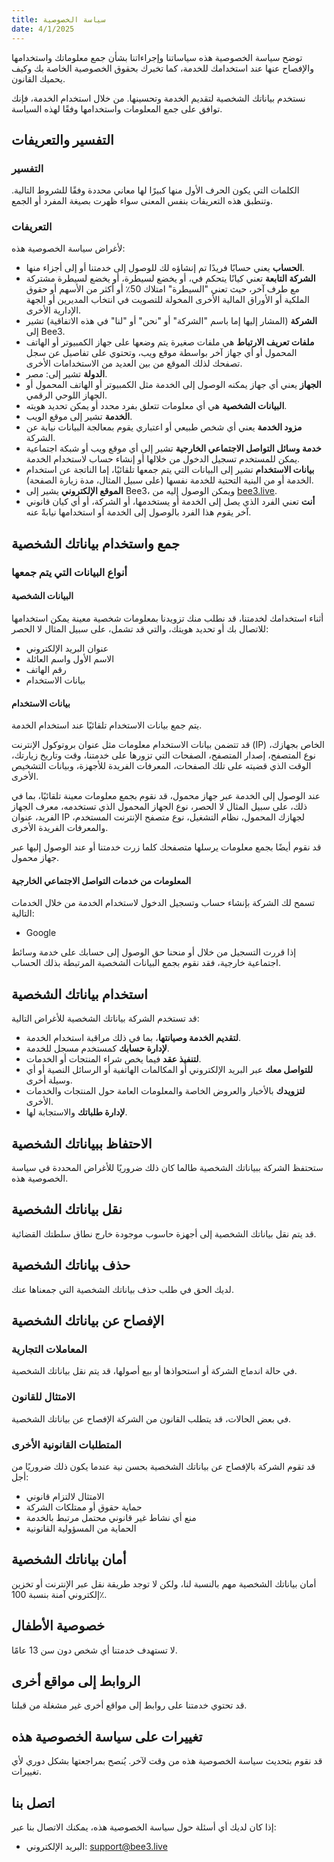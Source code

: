 ```yaml
---
title: سياسة الخصوصية
date: 4/1/2025
---
```


توضح سياسة الخصوصية هذه سياساتنا وإجراءاتنا بشأن جمع معلوماتك واستخدامها والإفصاح عنها عند استخدامك للخدمة، كما تخبرك بحقوق الخصوصية الخاصة بك وكيف يحميك القانون.

نستخدم بياناتك الشخصية لتقديم الخدمة وتحسينها. من خلال استخدام الخدمة، فإنك توافق على جمع المعلومات واستخدامها وفقًا لهذه السياسة.

## التفسير والتعريفات

### التفسير

الكلمات التي يكون الحرف الأول منها كبيرًا لها معاني محددة وفقًا للشروط التالية. وتنطبق هذه التعريفات بنفس المعنى سواء ظهرت بصيغة المفرد أو الجمع.

### التعريفات

لأغراض سياسة الخصوصية هذه:

- **الحساب** يعني حسابًا فريدًا تم إنشاؤه لك للوصول إلى خدمتنا أو إلى أجزاء منها.
- **الشركة التابعة** تعني كيانًا يتحكم في، أو يخضع لسيطرة، أو يخضع لسيطرة مشتركة مع طرف آخر، حيث تعني "السيطرة" امتلاك 50٪ أو أكثر من الأسهم أو حقوق الملكية أو الأوراق المالية الأخرى المخولة للتصويت في انتخاب المديرين أو الجهة الإدارية الأخرى.
- **الشركة** (المشار إليها إما باسم "الشركة" أو "نحن" أو "لنا" في هذه الاتفاقية) تشير إلى Bee3.
- **ملفات تعريف الارتباط** هي ملفات صغيرة يتم وضعها على جهاز الكمبيوتر أو الهاتف المحمول أو أي جهاز آخر بواسطة موقع ويب، وتحتوي على تفاصيل عن سجل تصفحك لذلك الموقع من بين العديد من الاستخدامات الأخرى.
- **الدولة** تشير إلى: مصر.
- **الجهاز** يعني أي جهاز يمكنه الوصول إلى الخدمة مثل الكمبيوتر أو الهاتف المحمول أو الجهاز اللوحي الرقمي.
- **البيانات الشخصية** هي أي معلومات تتعلق بفرد محدد أو يمكن تحديد هويته.
- **الخدمة** تشير إلى موقع الويب.
- **مزود الخدمة** يعني أي شخص طبيعي أو اعتباري يقوم بمعالجة البيانات نيابة عن الشركة.
- **خدمة وسائل التواصل الاجتماعي الخارجية** تشير إلى أي موقع ويب أو شبكة اجتماعية يمكن للمستخدم تسجيل الدخول من خلالها أو إنشاء حساب لاستخدام الخدمة.
- **بيانات الاستخدام** تشير إلى البيانات التي يتم جمعها تلقائيًا، إما الناتجة عن استخدام الخدمة أو من البنية التحتية للخدمة نفسها (على سبيل المثال، مدة زيارة الصفحة).
- **الموقع الإلكتروني** يشير إلى Bee3، ويمكن الوصول إليه من [bee3.live](https://bee3.live).
- **أنت** تعني الفرد الذي يصل إلى الخدمة أو يستخدمها، أو الشركة، أو أي كيان قانوني آخر يقوم هذا الفرد بالوصول إلى الخدمة أو استخدامها نيابةً عنه.

## جمع واستخدام بياناتك الشخصية

### أنواع البيانات التي يتم جمعها

#### البيانات الشخصية

أثناء استخدامك لخدمتنا، قد نطلب منك تزويدنا بمعلومات شخصية معينة يمكن استخدامها للاتصال بك أو تحديد هويتك، والتي قد تشمل، على سبيل المثال لا الحصر:

- عنوان البريد الإلكتروني
- الاسم الأول واسم العائلة
- رقم الهاتف
- بيانات الاستخدام

#### بيانات الاستخدام

يتم جمع بيانات الاستخدام تلقائيًا عند استخدام الخدمة.

قد تتضمن بيانات الاستخدام معلومات مثل عنوان بروتوكول الإنترنت (IP) الخاص بجهازك، نوع المتصفح، إصدار المتصفح، الصفحات التي تزورها على خدمتنا، وقت وتاريخ زيارتك، الوقت الذي قضيته على تلك الصفحات، المعرفات الفريدة للأجهزة، وبيانات التشخيص الأخرى.

عند الوصول إلى الخدمة عبر جهاز محمول، قد نقوم بجمع معلومات معينة تلقائيًا، بما في ذلك، على سبيل المثال لا الحصر، نوع الجهاز المحمول الذي تستخدمه، معرف الجهاز الفريد، عنوان IP لجهازك المحمول، نظام التشغيل، نوع متصفح الإنترنت المستخدم، والمعرفات الفريدة الأخرى.

قد نقوم أيضًا بجمع معلومات يرسلها متصفحك كلما زرت خدمتنا أو عند الوصول إليها عبر جهاز محمول.

#### المعلومات من خدمات التواصل الاجتماعي الخارجية

تسمح لك الشركة بإنشاء حساب وتسجيل الدخول لاستخدام الخدمة من خلال الخدمات التالية:

- Google

إذا قررت التسجيل من خلال أو منحنا حق الوصول إلى حسابك على خدمة وسائط اجتماعية خارجية، فقد نقوم بجمع البيانات الشخصية المرتبطة بذلك الحساب.

## استخدام بياناتك الشخصية

قد تستخدم الشركة بياناتك الشخصية للأغراض التالية:

- **لتقديم الخدمة وصيانتها**، بما في ذلك مراقبة استخدام الخدمة.
- **لإدارة حسابك** كمستخدم مسجل للخدمة.
- **لتنفيذ عقد** فيما يخص شراء المنتجات أو الخدمات.
- **للتواصل معك** عبر البريد الإلكتروني أو المكالمات الهاتفية أو الرسائل النصية أو أي وسيلة أخرى.
- **لتزويدك** بالأخبار والعروض الخاصة والمعلومات العامة حول المنتجات والخدمات الأخرى.
- **لإدارة طلباتك** والاستجابة لها.

## الاحتفاظ ببياناتك الشخصية

ستحتفظ الشركة ببياناتك الشخصية طالما كان ذلك ضروريًا للأغراض المحددة في سياسة الخصوصية هذه.

## نقل بياناتك الشخصية

قد يتم نقل بياناتك الشخصية إلى أجهزة حاسوب موجودة خارج نطاق سلطتك القضائية.

## حذف بياناتك الشخصية

لديك الحق في طلب حذف بياناتك الشخصية التي جمعناها عنك.

## الإفصاح عن بياناتك الشخصية

### المعاملات التجارية

في حالة اندماج الشركة أو استحواذها أو بيع أصولها، قد يتم نقل بياناتك الشخصية.

### الامتثال للقانون

في بعض الحالات، قد يتطلب القانون من الشركة الإفصاح عن بياناتك الشخصية.

### المتطلبات القانونية الأخرى

قد تقوم الشركة بالإفصاح عن بياناتك الشخصية بحسن نية عندما يكون ذلك ضروريًا من أجل:

- الامتثال لالتزام قانوني
- حماية حقوق أو ممتلكات الشركة
- منع أي نشاط غير قانوني محتمل مرتبط بالخدمة
- الحماية من المسؤولية القانونية

## أمان بياناتك الشخصية

أمان بياناتك الشخصية مهم بالنسبة لنا، ولكن لا توجد طريقة نقل عبر الإنترنت أو تخزين إلكتروني آمنة بنسبة 100٪.

## خصوصية الأطفال

لا تستهدف خدمتنا أي شخص دون سن 13 عامًا.

## الروابط إلى مواقع أخرى

قد تحتوي خدمتنا على روابط إلى مواقع أخرى غير مشغلة من قبلنا.

## تغييرات على سياسة الخصوصية هذه

قد نقوم بتحديث سياسة الخصوصية هذه من وقت لآخر. يُنصح بمراجعتها بشكل دوري لأي تغييرات.

## اتصل بنا

إذا كان لديك أي أسئلة حول سياسة الخصوصية هذه، يمكنك الاتصال بنا عبر:

- البريد الإلكتروني: support@bee3.live
